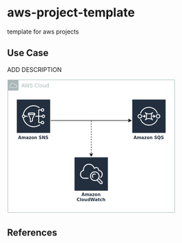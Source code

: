 # aws-project-template
template for aws projects

## Use Case

ADD DESCRIPTION

![architecture_overview](docs/arc.png)

## References